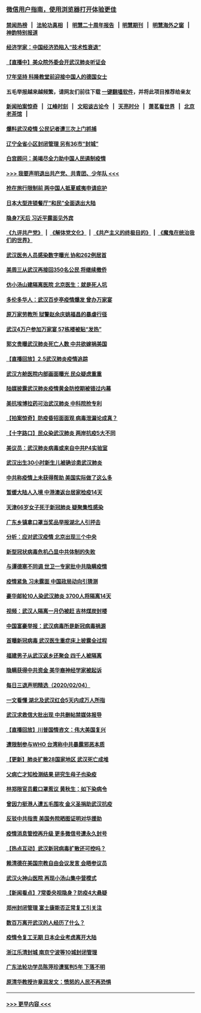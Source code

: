 ### [微信用户指南，使用浏览器打开体验更佳](https://github.com/gfw-breaker/banned-news1/blob/master/indexes/wechat-guide.md?t=0)
#### [禁闻热榜](热点新闻.md?t=0)  &nbsp;&nbsp;|&nbsp;&nbsp; [法轮功真相](https://github.com/gfw-breaker/truth/blob/master/README.md?t=0) &nbsp;&nbsp;|&nbsp;&nbsp; [明慧二十周年报告](https://github.com/gfw-breaker/mh-reports/blob/master/README.md?t=0) &nbsp;&nbsp;|&nbsp;&nbsp;[明慧期刊](https://github.com/gfw-breaker/mh-qikan) &nbsp;&nbsp;|&nbsp;&nbsp; [明慧海外之窗](https://github.com/gfw-breaker/mh-news/blob/master/README.md?t=0) &nbsp;&nbsp;|&nbsp;&nbsp; [神韵特别报道](https://github.com/gfw-breaker/mh-news/blob/master/shenyun.md?t=0)
#### [经济学家：中国经济恐陷入“技术性衰退”](../pages/nsc413/n11846450.md?t=02060344) 
#### [【直播中】美众院外委会开武汉肺炎听证会](../pages/nsc413/n11846727.md?t=02060344) 
#### [17年坚持 科隆教堂前迎接中国人的德国女士](../pages/nsc413/n11846781.md?t=02060344) 
#### 五毛举报越来越频繁，请网友们前往下载 [一键翻墙软件](https://github.com/gfw-breaker/ssr-accounts)，并将此项目推荐给亲友
#### [新闻拍案惊奇](https://github.com/gfw-breaker/banned-news1/blob/master/pages/link4.md) &nbsp;&nbsp;|&nbsp;&nbsp; [江峰时刻](https://github.com/gfw-breaker/banned-news1/blob/master/pages/link4.md) &nbsp;&nbsp;|&nbsp;&nbsp; [文昭谈古论今](https://github.com/gfw-breaker/banned-news1/blob/master/pages/link4.md) &nbsp;&nbsp;|&nbsp;&nbsp; [天亮时分](https://github.com/gfw-breaker/banned-news1/blob/master/pages/link4.md) &nbsp;&nbsp;|&nbsp;&nbsp; [萧茗看世界](https://github.com/gfw-breaker/banned-news1/blob/master/pages/link4.md) &nbsp;&nbsp;|&nbsp;&nbsp; [北京老茶馆](https://github.com/gfw-breaker/banned-news1/blob/master/pages/link4.md) &nbsp;&nbsp;|&nbsp;&nbsp; 
#### [爆料武汉疫情 公民记者遭三次上门抓捕](../pages/nsc413/n11846937.md?t=02060344) 
#### [辽宁全省小区封闭管理 另有36市“封城”](../pages/nsc413/n11846879.md?t=02060344) 
#### [白宫顾问：美竭尽全力助中国人民遏制疫情](../pages/nsc413/n11846756.md?t=02060344) 
#### [>>> 我要声明退出共产党、共青团、少年队 <<<](https://github.com/begood0513/goodnews/blob/master/quit/letter.md) 
#### [抢在旅行限制前 两中国人抵夏威夷申请庇护](../pages/nsc413/n11846866.md?t=02060344) 
#### [日本大型连锁餐厅“和民”全面退出大陆](../pages/nsc413/n11846765.md?t=02060344) 
#### [隐身7天后 习近平露面见外宾](../pages/nsc413/n11846805.md?t=02060344) 
#### [《九评共产党》](https://github.com/begood0513/9ping.md/blob/master/README.md) &nbsp;|&nbsp; [《解体党文化》](../../../../jtdwh.md/blob/master/README.md)  &nbsp;|&nbsp; [《共产主义的终极目的》](../../../../gczydzjmd.md/blob/master/README.md) &nbsp;|&nbsp; [《魔鬼在统治我们的世界》](../../../../mgztzwmdsj.md/blob/master/README.md) 
#### [武汉医务人员感染数字曝光 协和262例居首](../pages/nsc413/n11846742.md?t=02060344) 
#### [美周三从武汉再接回350名公民 将继续撤侨](../pages/nsc413/n11846705.md?t=02060344) 
#### [仿小汤山建隔离医院 北京医生：就是死人坑](../pages/nsc413/n11846692.md?t=02060344) 
#### [多伦多华人：武汉百步亭疫情爆发 曾办万家宴](../pages/nsc413/n11846766.md?t=02060344) 
#### [原万家劳教所 狱警赵余庆姚福昌的暴虐行径](../pages/nsc413/n11844582.md?t=02060344) 
#### [武汉4万户参加万家宴 57栋楼被贴“发热”](../pages/nsc413/n11846074.md?t=02060344) 
#### [郭文贵曝武汉肺炎死亡人数 中共欲嫁祸美国](../pages/nsc413/n11846240.md?t=02060344) 
#### [【直播回放】2.5武汉肺炎疫情追踪](../pages/nsc413/n11846437.md?t=02060344) 
#### [武汉方舱医院内部画面曝光 民众疑虑重重](../pages/nsc413/n11846442.md?t=02060344) 
#### [陆媒披露武汉肺炎疫情黄金防控期被错过内幕](../pages/nsc413/n11846413.md?t=02060344) 
#### [美抗埃博拉药可治武汉肺炎 中科院抢专利](../pages/nsc413/n11846409.md?t=02060344) 
#### [【拍案惊奇】防疫昏招面面观 病毒泄漏论成真？](../pages/nsc413/n11845382.md?t=02060344) 
#### [【十字路口】民众染武汉肺炎 两岸抗疫5大不同](../pages/nsc413/n11845264.md?t=02060344) 
#### [美议员：武汉肺炎病毒或来自中共P4实验室](../pages/nsc413/n11846043.md?t=02060344) 
#### [武汉出生30小时新生儿被确诊患武汉肺炎](../pages/nsc413/n11846307.md?t=02060344) 
#### [中共称疫情上未获得帮助 美国实际做了这么多](../pages/nsc413/n11846008.md?t=02060344) 
#### [暂缓大陆人入境 中港澳返台居家检疫14天](../pages/nsc413/n11845862.md?t=02060344) 
#### [天津66岁女子死于新冠肺炎 疑聚集性感染](../pages/nsc413/n11845909.md?t=02060344) 
#### [广东乡镇拿口罩当奖品举报湖北人引抨击](../pages/nsc413/n11845622.md?t=02060344) 
#### [分析：应对武汉疫情 北京出现三个中央](../pages/nsc413/n11845850.md?t=02060344) 
#### [新型冠状病毒危机凸显中共体制的失败](../pages/nsc413/n11844970.md?t=02060344) 
#### [与谭德塞不同调 世卫一专家批中共隐瞒疫情](../pages/nsc413/n11845278.md?t=02060344) 
#### [疫情紧急 习未露面 中国政局动向引猜测](../pages/nsc413/n11845224.md?t=02060344) 
#### [豪华邮轮10人染武汉肺炎 3700人将隔离14天](../pages/nsc413/n11845543.md?t=02060344) 
#### [视频：武汉人隔离一月仍被赶 吉林煤炭封楼](../pages/nsc413/n11845570.md?t=02060344) 
#### [中国富豪举报：武汉病毒所是新冠病毒祸源](../pages/nsc413/n11844943.md?t=02060344) 
#### [首曝新冠病毒 武汉医生重症床上披露全过程](../pages/nsc413/n11845150.md?t=02060344) 
#### [福建男子从武汉返乡还聚会 四千人被隔离](../pages/nsc413/n11845352.md?t=02060344) 
#### [隐瞒获得中共资金 美华裔神经学家被起诉](../pages/nsc413/n11844879.md?t=02060344) 
#### [每日三退声明精选（2020/02/04）](../pages/nsc413/n11845335.md?t=02060344) 
#### [一文看懂 湖北及武汉红会5天内成万人所指](../pages/nsc413/n11844315.md?t=02060344) 
#### [武汉求救信大批出现 中共删帖禁媒体报导](../pages/nsc413/n11845064.md?t=02060344) 
#### [【直播回放】川普国情咨文：伟大美国复兴](../pages/nsc413/n11842079.md?t=02060344) 
#### [遭限制参与WHO 台湾称中共暴露邪恶本质](../pages/nsc413/n11844351.md?t=02060344) 
#### [【更新】肺炎扩散28国家地区 武汉死亡成堆](../pages/nsc413/n11801312.md?t=02060344) 
#### [父病亡才知检测结果 研究生母子也染疫](../pages/nsc413/n11845059.md?t=02060344) 
#### [林郑限官员戴口罩惹议 黄秋生：如下染病令](../pages/nsc413/n11844529.md?t=02060344) 
#### [曾因力挺港人遭五毛围攻 金义圣捐助武汉抗疫](../pages/nsc413/n11844707.md?t=02060344) 
#### [反驳中共指责 美国务院晒图证明对华援助](../pages/nsc413/n11844859.md?t=02060344) 
#### [疫情消息管控再升级 更多微信号遭永久封号](../pages/nsc413/n11844902.md?t=02060344) 
#### [【热点互动】武汉新冠病毒扩散还可控吗？](../pages/nsc413/n11844750.md?t=02060344) 
#### [赖清德在美国宗教自由会议发言 会晤参议员](../pages/nsc413/n11844836.md?t=02060344) 
#### [武汉火神山医院 再现小汤山集中营模式](../pages/nsc413/n11844763.md?t=02060344) 
#### [【新闻看点】7常委央视隐身？防疫4大悬疑](../pages/nsc413/n11844611.md?t=02060344) 
#### [郑州封闭管理 富士康能否正常复工引关注](../pages/nsc413/n11844727.md?t=02060344) 
#### [数百万离开武汉的人经历了什么？](../pages/nsc413/n11844742.md?t=02060344) 
#### [疫情令复工无期  日本企业考虑离开大陆](../pages/nsc413/n11844585.md?t=02060344) 
#### [浙江乐清封城 南京宁波等10城封闭管理](../pages/nsc413/n11844464.md?t=02060344) 
#### [广东法轮功学员陈萍珍遭冤判5年 下落不明](../pages/nsc413/n11844088.md?t=02060344) 
#### [原清华教授许章润发文：愤怒的人民不再恐惧](../pages/nsc413/n11844347.md?t=02060344) 

----
#### [ >>> 更早内容 <<< ](../indexes/nsc413-earlier.md)
